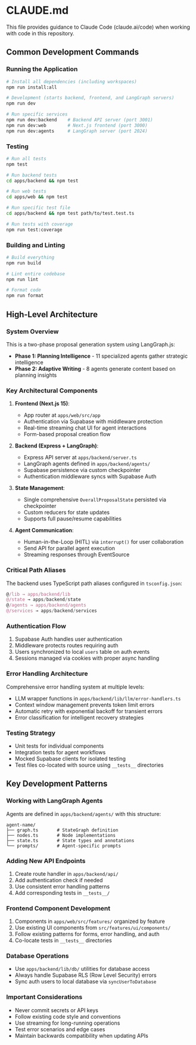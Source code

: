 # CLAUDE.md

This file provides guidance to Claude Code (claude.ai/code) when working with code in this repository.

## Common Development Commands

### Running the Application
```bash
# Install all dependencies (including workspaces)
npm run install:all

# Development (starts backend, frontend, and LangGraph servers)
npm run dev

# Run specific services
npm run dev:backend    # Backend API server (port 3001)
npm run dev:web        # Next.js frontend (port 3000)
npm run dev:agents     # LangGraph server (port 2024)
```

### Testing
```bash
# Run all tests
npm test

# Run backend tests
cd apps/backend && npm test

# Run web tests  
cd apps/web && npm test

# Run specific test file
cd apps/backend && npm test path/to/test.test.ts

# Run tests with coverage
npm run test:coverage
```

### Building and Linting
```bash
# Build everything
npm run build

# Lint entire codebase
npm run lint

# Format code
npm run format
```

## High-Level Architecture

### System Overview
This is a two-phase proposal generation system using LangGraph.js:
- **Phase 1: Planning Intelligence** - 11 specialized agents gather strategic intelligence
- **Phase 2: Adaptive Writing** - 8 agents generate content based on planning insights

### Key Architectural Components

1. **Frontend (Next.js 15)**: 
   - App router at `apps/web/src/app`
   - Authentication via Supabase with middleware protection
   - Real-time streaming chat UI for agent interactions
   - Form-based proposal creation flow

2. **Backend (Express + LangGraph)**:
   - Express API server at `apps/backend/server.ts`
   - LangGraph agents defined in `apps/backend/agents/`
   - Supabase persistence via custom checkpointer
   - Authentication middleware syncs with Supabase Auth

3. **State Management**:
   - Single comprehensive `OverallProposalState` persisted via checkpointer
   - Custom reducers for state updates
   - Supports full pause/resume capabilities

4. **Agent Communication**:
   - Human-in-the-Loop (HITL) via `interrupt()` for user collaboration
   - Send API for parallel agent execution
   - Streaming responses through EventSource

### Critical Path Aliases
The backend uses TypeScript path aliases configured in `tsconfig.json`:
```typescript
@/lib → apps/backend/lib
@/state → apps/backend/state
@/agents → apps/backend/agents
@/services → apps/backend/services
```

### Authentication Flow
1. Supabase Auth handles user authentication
2. Middleware protects routes requiring auth
3. Users synchronized to local `users` table on auth events
4. Sessions managed via cookies with proper async handling

### Error Handling Architecture
Comprehensive error handling system at multiple levels:
- LLM wrapper functions in `apps/backend/lib/llm/error-handlers.ts`
- Context window management prevents token limit errors
- Automatic retry with exponential backoff for transient errors
- Error classification for intelligent recovery strategies

### Testing Strategy
- Unit tests for individual components
- Integration tests for agent workflows
- Mocked Supabase clients for isolated testing
- Test files co-located with source using `__tests__` directories

## Key Development Patterns

### Working with LangGraph Agents
Agents are defined in `apps/backend/agents/` with this structure:
```
agent-name/
├── graph.ts       # StateGraph definition
├── nodes.ts       # Node implementations
├── state.ts       # State types and annotations
└── prompts/       # Agent-specific prompts
```

### Adding New API Endpoints
1. Create route handler in `apps/backend/api/`
2. Add authentication check if needed
3. Use consistent error handling patterns
4. Add corresponding tests in `__tests__/`

### Frontend Component Development
1. Components in `apps/web/src/features/` organized by feature
2. Use existing UI components from `src/features/ui/components/`
3. Follow existing patterns for forms, error handling, and auth
4. Co-locate tests in `__tests__` directories

### Database Operations
- Use `apps/backend/lib/db/` utilities for database access
- Always handle Supabase RLS (Row Level Security) errors
- Sync auth users to local database via `syncUserToDatabase`

### Important Considerations
- Never commit secrets or API keys
- Follow existing code style and conventions
- Use streaming for long-running operations
- Test error scenarios and edge cases
- Maintain backwards compatibility when updating APIs